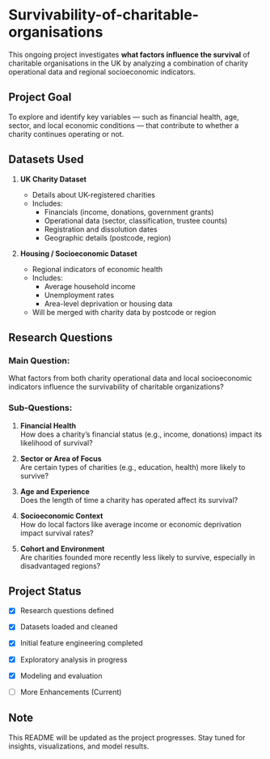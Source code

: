 # Survivability-of-charitable-organisations

This ongoing project investigates **what factors influence the survival** of charitable organisations in the UK by analyzing a combination of charity operational data and regional socioeconomic indicators.

## Project Goal

To explore and identify key variables — such as financial health, age, sector, and local economic conditions — that contribute to whether a charity continues operating or not.


##  Datasets Used

1. **UK Charity Dataset**
   - Details about UK-registered charities
   - Includes:
     - Financials (income, donations, government grants)
     - Operational data (sector, classification, trustee counts)
     - Registration and dissolution dates
     - Geographic details (postcode, region)

2. **Housing / Socioeconomic Dataset**
   - Regional indicators of economic health
   - Includes:
     - Average household income
     - Unemployment rates
     - Area-level deprivation or housing data
   - Will be merged with charity data by postcode or region


##  Research Questions

### Main Question:
What factors from both charity operational data and local socioeconomic indicators influence the survivability of charitable organizations?

###  Sub-Questions:
1. **Financial Health**  
   How does a charity’s financial status (e.g., income, donations) impact its likelihood of survival?

2. **Sector or Area of Focus**  
   Are certain types of charities (e.g., education, health) more likely to survive?

3. **Age and Experience**  
   Does the length of time a charity has operated affect its survival?

4. **Socioeconomic Context**  
   How do local factors like average income or economic deprivation impact survival rates?

5. **Cohort and Environment**  
   Are charities founded more recently less likely to survive, especially in disadvantaged regions?



##  Project Status

- [x] Research questions defined  
- [x] Datasets loaded and cleaned  
- [x] Initial feature engineering completed  
- [x] Exploratory analysis in progress  
- [x] Modeling and evaluation
- [ ] More Enhancements (Current)



##  Note

This README will be updated as the project progresses. Stay tuned for insights, visualizations, and model results.
